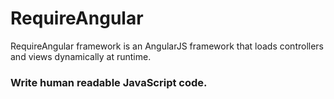 # RequireAngular

RequireAngular framework is an AngularJS framework that loads controllers and views dynamically at runtime.

### Write human readable JavaScript code.
